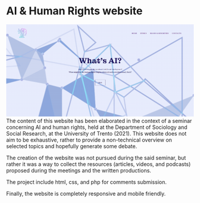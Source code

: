 # AI & Human Rights website
![alt text](https://github.com/luisalopresti/AI_ethics_website/blob/main/images/home.png?raw=true)
The content of this website has been elaborated in the context of a seminar concerning AI and human rights, held at the Department of Sociology and Social Research, at the University of Trento (2021).
This website does not aim to be exhaustive, rather to provide a non-technical overview on selected topics and hopefully generate some debate.

The creation of the website was not pursued during the said seminar, but rather it was a way to collect the resources (articles, videos, and podcasts) proposed during the meetings and the written productions.

The project include html, css, and php for comments submission.

Finally, the website is completely responsive and mobile friendly.
